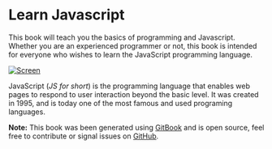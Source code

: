 Learn Javascript
======

This book will teach you the basics of programming and Javascript. Whether you are an experienced programmer or not, this book is intended for everyone who wishes to learn the JavaScript programming language.

[![Screen](https://raw.github.com/GitbookIO/javascript/master/assets/intro.png)](https://raw.github.com/GitbookIO/javascript/master/assets/intro.png)

JavaScript (*JS for short*) is the programming language that enables web pages to respond to user interaction beyond the basic level. It was created in 1995, and is today one of the most famous and used programing languages.


**Note:** This book was been generated using [GitBook](http://www.gitbook.io) and is open source, feel free to contribute or signal issues on [GitHub](https://github.com/GitbookIO/javascript).
